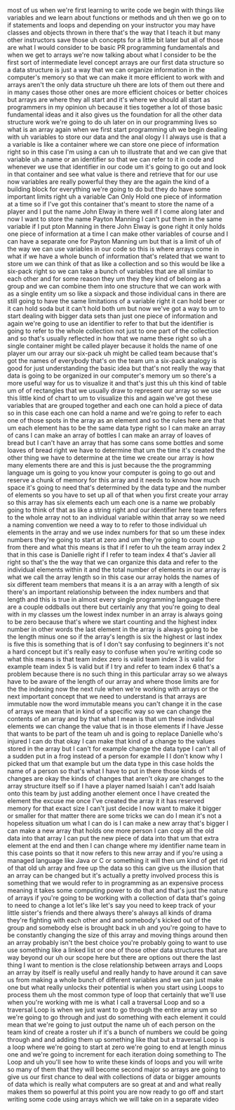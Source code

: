 most of us when we're first learning to write code we begin with things like variables and we learn about functions or methods and uh then we go on to if statements and loops and depending on your instructor you may have classes and objects thrown in there that's the way that I teach it but many other instructors save those uh concepts for a little bit later but all of those are what I would consider to be basic PR programming fundamentals and when we get to arrays we're now talking about what I consider to be the first sort of intermediate level concept arrays are our first data structure so a data structure is just a way that we can organize information in the computer's memory so that we can make it more efficient to work with and arrays aren't the only data structure uh there are lots of them out there and in many cases those other ones are more efficient choices or better choices but arrays are where they all start and it's where we should all start as programmers in my opinion uh because it ties together a lot of those basic fundamental ideas and it also gives us the foundation for all the other data structure work we're going to do uh later on in our programming lives so what is an array again when we first start programming uh we begin dealing with uh variables to store our data and the anal ology I I always use is that a a variable is like a container where we can store one piece of information right so in this case I'm using a can uh to illustrate that and we can give that variable uh a name or an identifier so that we can refer to it in code and whenever we use that identifier in our code um it's going to go out and look in that container and see what value is there and retrieve that for our use now variables are really powerful they they are the again the kind of a building block for everything we're going to do but they do have some important limits right uh a variable Can Only Hold one piece of information at a time so if I've got this container that's meant to store the name of a player and I put the name John Elway in there well if I come along later and now I want to store the name Payton Manning I can't put them in the same variable if I put pton Manning in there John Elway is gone right it only holds one piece of information at a time I can make other variables of course and I can have a separate one for Payton Manning um but that is a limit of uh of the way we can use variables in our code so this is where arrays come in what if we have a whole bunch of information that's related that we want to store um we can think of that as like a collection and so this would be like a six-pack right so we can take a bunch of variables that are all similar to each other and for some reason they um they they kind of belong as a group and we can combine them into one structure that we can work with as a single entity um so like a sixpack and those individual cans in there are still going to have the same limitations of a variable right it can hold beer or it can hold soda but it can't hold both um but now we've got a way to um to start dealing with bigger data sets than just one piece of information and again we're going to use an identifier to refer to that but the identifier is going to refer to the whole collection not just to one part of the collection and so that's usually reflected in how that we name these right so uh a single container might be called player because it holds the name of one player um our array our six-pack uh might be called team because that's got the names of everybody that's on the team um a six-pack analogy is good for just understanding the basic idea but that's not really the way that data is going to be organized in our computer's memory um so there's a more useful way for us to visualize it and that's just this uh this kind of table um of of rectangles that we usually draw to represent our array so we use this little kind of chart to um to visualize this and again we've got these variables that are grouped together and each one can hold a piece of data so in this case each one can hold a name and we're going to refer to each one of those spots in the array as an element and so the rules here are that um each element has to be the same data type right so I can make an array of cans I can make an array of bottles I can make an array of loaves of bread but I can't have an array that has some cans some bottles and some loaves of bread right we have to determine that um the time it's created the other thing we have to determine at the time we create our array is how many elements there are and this is just because the the programming language um is going to you know your computer is going to go out and reserve a chunk of memory for this array and it needs to know how much space it's going to need that's determined by the data type and the number of elements so you have to set up all of that when you first create your array so this array has six elements each um each one is a name we probably going to think of that as like a string right and our identifier here team refers to the whole array not to an individual variable within that array so we need a naming convention we need a way to to refer to those individual uh elements in the array and we use index numbers for that so um these index numbers they're going to start at zero and um they're going to count up from there and what this means is that if I refer to uh the team array index 2 that in this case is Danielle right if I refer to team index 4 that's Javier all right so that's the the way that we can organize this data and refer to the individual elements within it and the total number of elements in our array is what we call the array length so in this case our array holds the names of six different team members that means it is a an array with a length of six there's an important relationship between the index numbers and that length and this is true in almost every single programming language there are a couple oddballs out there but certainly any that you're going to deal with in my classes um the lowest index number in an array is always going to be zero because that's where we start counting and the highest index number in other words the last element in the array is always going to be the length minus one so if the array's length is six the highest or last index is five this is something that is of I don't say confusing to beginners it's not a hard concept but it's really easy to confuse when you're writing code so what this means is that team index zero is valid team index 3 is valid for example team index 5 is valid but if I try and refer to team index 6 that's a problem because there is no such thing in this particular array so we always have to be aware of the length of our array and where those limits are for the the indexing now the next rule when we're working with arrays or the next important concept that we need to understand is that arrays are immutable now the word immutable means you can't change it in the case of arrays we mean that in kind of a specific way so we can change the contents of an array and by that what I mean is that um these individual elements we can change the value that is in those elements if I have Jesse that wants to be part of the team uh and is going to replace Danielle who's injured I can do that okay I can make that kind of a change to the values stored in the array but I can't for example change the data type I can't all of a sudden put in a frog instead of a person for example I I don't know why I picked that um that example but um the data type in this case holds the name of a person so that's what I have to put in there those kinds of changes are okay the kinds of changes that aren't okay are changes to the array structure itself so if I have a player named Isaiah I can't add Isaiah onto this team by just adding another element once I have created the element the excuse me once I've created the array it it has reserved memory for that exact size I can't just decide I now want to make it bigger or smaller for that matter there are some tricks we can do I mean it's not a hopeless situation um what I can do is I can make a new array that's bigger I can make a new array that holds one more person I can copy all the old data into that array I can put the new piece of data into that um that extra element at the end and then I can change where my identifier name team in this case points so that it now refers to this new array and if you're using a managed language like Java or C or something it will then um kind of get rid of that old uh array and free up the data so this can give us the illusion that an array can be changed but it's actually a pretty involved process this is something that we would refer to in programming as an expensive process meaning it takes some computing power to do that and that's just the nature of arrays if you're going to be working with a collection of data that's going to need to change a lot let's like let's say you need to keep track of your little sister's friends and there always there's always all kinds of drama they're fighting with each other and and somebody's kicked out of the group and somebody else is brought back in uh and you're going to have to be constantly changing the size of this array and moving things around then an array probably isn't the best choice you're probably going to want to use use something like a linked list or one of those other data structures that are way beyond our uh our scope here but there are options out there the last thing I want to mention is the close relationship between arrays and Loops an array by itself is really useful and really handy to have around it can save us from making a whole bunch of different variables and we can just make one but what really unlocks their potential is when you start using Loops to process them uh the most common type of loop that certainly that we'll use when you're working with me is what I call a traversal Loop and so a traversal Loop is when we just want to go through the entire array um so we're going to go through and just do something with each element it could mean that we're going to just output the name uh of each person on the team kind of create a roster uh if it's a bunch of numbers we could be going through and and adding them up something like that but a traversal Loop is a loop where we're going to start at zero we're going to end at length minus one and we're going to increment for each iteration doing something to The Loop and uh you'll see how to write these kinds of loops and you will write so many of them that they will become second major so arrays are going to give us our first chance to deal with collections of data or bigger amounts of data which is really what computers are so great at and and what really makes them so powerful at this point you are now ready to go off and start writing some code using arrays which we will take on in a separate video